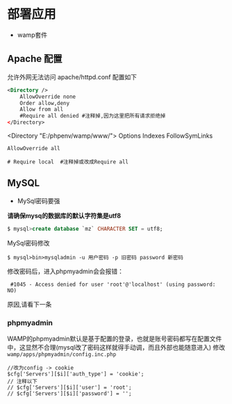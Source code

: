 
部署应用
===
* wamp套件

## Apache 配置
允许外网无法访问
apache/httpd.conf
配置如下 
```xml
<Directory />
    AllowOverride none
    Order allow,deny
    Allow from all
    #Require all denied #注释掉,因为这里把所有请求拒绝掉
</Directory>
```


<Directory "E:/phpenv/wamp/www/">
    Options Indexes FollowSymLinks
 
    AllowOverride all
  
    # Require local  #注释掉或改成Require all
</Directory>

## MySQL

* MySql密码要强

**请确保mysq的数据库的默认字符集是utf8**    
```sql
$ mysql>create database `mz` CHARACTER SET = utf8;
```

MySql密码修改  
```shell
$ mysql>bin>mysqladmin -u 用户密码 -p 旧密码 password 新密码
```

修改密码后，进入phpmyadmin会会报错：  
```shell
 #1045 - Access denied for user 'root'@'localhost' (using password: NO)
``` 
原因,请看下一条

### phpmyadmin
WAMP的phpmyadmin默认是基于配置的登录，也就是账号密码都写在配置文件中，这显然不合理(mysql改了密码这样就得手动调，而且外部也能随意进入)
修改`wamp/apps/phpmyadmin/config.inc.php`
```
//改为config -> cookie
$cfg['Servers'][$i]['auth_type'] = 'cookie';
// 注释以下
// $cfg['Servers'][$i]['user'] = 'root';
// $cfg['Servers'][$i]['password'] = '';
```
 


 